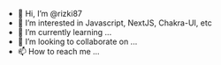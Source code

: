- 👋 Hi, I’m @rizki87
- 👀 I’m interested in Javascript, NextJS, Chakra-UI, etc
- 🌱 I’m currently learning ...
- 💞️ I’m looking to collaborate on ...
- 📫 How to reach me ...

<!---
rizki87/rizki87 is a ✨ special ✨ repository because its `README.md` (this file) appears on your GitHub profile.
You can click the Preview link to take a look at your changes.
--->
